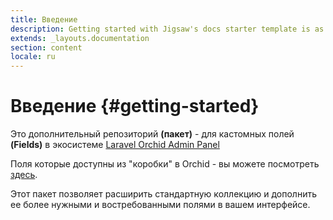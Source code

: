 ```yaml
---
title: Введение
description: Getting started with Jigsaw's docs starter template is as easy as 1, 2, 3.
extends: _layouts.documentation
section: content
locale: ru
---
```


# Введение {#getting-started}

Это дополнительный репозиторий **(пакет)** - для кастомных полей **(Fields)** в экосистеме [Laravel Orchid Admin Panel](https://orchid.software)

Поля которые доступны из "коробки" в Orchid - вы можете посмотреть [здесь](https://orchid.software/ru/docs/field/).

Этот пакет позволяет расширить стандартную коллекцию и дополнить ее более нужными и востребованными полями в вашем интерфейсе.


[//]: # (## Как пользоваться {#getting-started-configuration})

[//]: # ()
[//]: # (As with all Jigsaw sites, configuration settings can be found in `config.php`; you can update the variables in that file with settings specific to your project. You can also add new configuration variables there to use across your site; take a look at the [Jigsaw documentation]&#40;http://jigsaw.tighten.co/docs/site-variables/&#41; to learn more.)

[//]: # ()
[//]: # (```php)

[//]: # (// config.php)

[//]: # (return [)

[//]: # (    'baseUrl' => 'https://my-awesome-jigsaw-site.com/',)

[//]: # (    'production' => false,)

[//]: # (    'siteName' => 'My Site',)

[//]: # (    'siteDescription' => 'Give your documentation a boost with Jigsaw.',)

[//]: # (    'docsearchApiKey' => '',)

[//]: # (    'docsearchIndexName' => '',)

[//]: # (    'navigation' => require_once&#40;'navigation.php'&#41;,)

[//]: # (];)

[//]: # (```)

[//]: # ()
[//]: # (> Tip: This configuration file is also where you’ll define any "collections" &#40;for example, a collection of the contributors to your site, or a collection of blog posts&#41;. Check out the official [Jigsaw documentation]&#40;https://jigsaw.tighten.co/docs/collections/&#41; to learn more.)

[//]: # ()
[//]: # (---)

[//]: # ()
[//]: # (### Adding Content {#getting-started-adding-content})

[//]: # ()
[//]: # (You can write your content using a [variety of file types]&#40;http://jigsaw.tighten.co/docs/content-other-file-types/&#41;. By default, this starter template expects your content to be located in the `source/docs` folder. If you change this, be sure to update the URL references in [navigation.php]&#40;/docs/navigation.php&#41;.)

[//]: # ()
[//]: # ([Read more about navigation.]&#40;/docs/navigation&#41;)

[//]: # ()
[//]: # (The first section of each content page contains a YAML header that specifies how it should be rendered. The `title` attribute is used to dynamically generate HTML `title` and OpenGraph tags for each page. The `extends` attribute defines which parent Blade layout this content file will render with &#40;e.g. `_layouts.documentation` will render with `source/_layouts/documentation.blade.php`&#41;, and the `section` attribute defines the Blade "section" that expects this content to be placed into it.)

[//]: # ()
[//]: # (```yaml)

[//]: # (---)

[//]: # (title: Navigation)

[//]: # (description: Building a navigation menu for your site)

[//]: # (extends: _layouts.documentation)

[//]: # (section: content)

[//]: # (---)

[//]: # (```)

[//]: # ()
[//]: # ([Read more about Jigsaw layouts.]&#40;https://jigsaw.tighten.co/docs/content-blade/&#41;)

[//]: # ()
[//]: # (---)

[//]: # ()
[//]: # (### Adding Assets {#getting-started-adding-assets})

[//]: # ()
[//]: # (Any assets that need to be compiled &#40;such as JavaScript, Less, or Sass files&#41; can be added to the `source/_assets/` directory, and Laravel Mix will process them when running `npm run dev` or `npm run prod`. The processed assets will be stored in `/source/assets/build/` &#40;note there is no underscore on this second `assets` directory&#41;.)

[//]: # ()
[//]: # (Then, when Jigsaw builds your site, the entire `/source/assets/` directory containing your built files &#40;and any other directories containing static assets, such as images or fonts, that you choose to store there&#41; will be copied to the destination build folders &#40;`build_local`, on your local machine&#41;.)

[//]: # ()
[//]: # (Files that don't require processing &#40;such as images and fonts&#41; can be added directly to `/source/assets/`.)

[//]: # ()
[//]: # ([Read more about compiling assets in Jigsaw using Laravel Mix.]&#40;http://jigsaw.tighten.co/docs/compiling-assets/&#41;)

[//]: # ()
[//]: # (---)

[//]: # ()
[//]: # (## Building Your Site {#getting-started-building-your-site})

[//]: # ()
[//]: # (Now that you’ve edited your configuration variables and know how to customize your styles and content, let’s build the site.)
[//]: # ()
[//]: # ()
[//]: # (```bash)

[//]: # ()
[//]: # (# build static files with Jigsaw)

[//]: # ()
[//]: # (./vendor/bin/jigsaw build)

[//]: # ()
[//]: # ()
[//]: # (# compile assets with Laravel Mix)

[//]: # ()
[//]: # (# options: dev, prod)

[//]: # ()
[//]: # (npm run dev)

[//]: # ()
[//]: # (```)
